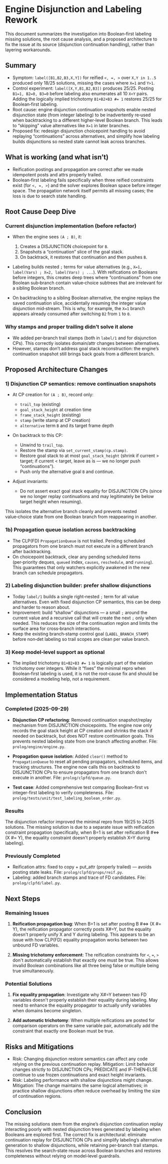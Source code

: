 # Engine Disjunction and Labeling Rework

This document summarizes the investigation into Boolean‑first labeling missing solutions, the root cause analysis, and a proposed architecture to fix the issue at its source (disjunction continuation handling), rather than layering workarounds.

## Summary

- Symptom: `label([B1,B2,B3,X,Y])` for reified `<, =, >` over `X,Y in 1..5` produced only 18/25 solutions, missing the cases where `X=1` and `Y>1`.
- Control experiment: `label([X,Y,B1,B2,B3])` produces 25/25. Posting `B1=1, B2=0, B3=0` before labeling also enumerates all 10 `X<Y` pairs. Adding the logically implied trichotomy `B1+B2+B3 #= 1` restores 25/25 for Boolean‑first labeling.
- Root cause: engine disjunction continuation snapshots enable nested disjunction state (from integer labeling) to be inadvertently re‑used when backtracking to a different higher‑level Boolean branch. This leads to “skipping” value alternatives like `X=1` in later branches.
- Proposed fix: redesign disjunction choicepoint handling to avoid replaying “continuations” across alternatives, and simplify how labeling builds disjunctions so nested state cannot leak across branches.

## What is working (and what isn’t)

- Reification postings and propagation are correct after we made idempotent posts and attrs properly trailed.
- Boolean‑first labeling fails specifically when three reified constraints exist (for `<, =, >`) and the solver explores Boolean space before integer space. The propagation network itself permits all missing cases; the loss is due to search state handling.

## Root Cause Deep Dive

### Current disjunction implementation (before refactor)

- When the engine sees `(A ; B)`, it:
  1. Creates a DISJUNCTION choicepoint for `B`.
  2. Snapshots a “continuation” slice of the goal stack.
  3. On backtrack, it restores that continuation and then pushes `B`.

- Labeling builds nested `;` terms for value alternatives (e.g., `X=1, label(Vars) ; X=2, label(Vars) ; ...`). With reifications on Booleans before integers, this creates deep trees where “continuations” from one Boolean sub‑branch contain value‑choice subtrees that are irrelevant for a sibling Boolean branch.

- On backtracking to a sibling Boolean alternative, the engine replays the saved continuation slice, accidentally resuming the integer value disjunction mid‑stream. This is why, for example, the `X=1` branch appears already consumed after switching `B2` from `1` to `0`.

### Why stamps and proper trailing didn’t solve it alone

- We added per‑branch trail stamps (both in `label/1` and for disjunction CPs). This correctly isolates domain/attr changes between alternatives.
- However, stamps don’t address goal stack reconstruction: the engine’s continuation snapshot still brings back goals from a different branch.

## Proposed Architecture Changes

### 1) Disjunction CP semantics: remove continuation snapshots

- At CP creation for `(A ; B)`, record only:
  - `trail_top` (existing)
  - `goal_stack_height` at creation time
  - `frame_stack_height` (existing)
  - `stamp` (write stamp at CP creation)
  - `alternative` term `B` and its target frame depth

- On backtrack to this CP:
  - Unwind to `trail_top`.
  - Restore the stamp via `set_current_stamp(cp.stamp)`.
  - Restore goal stack to at most `goal_stack_height` (shrink if current > target; if current < target, leave as is — we no longer push “continuations”).
  - Push only the alternative goal `B` and continue.

- Adjust invariants:
  - Do not assert exact goal stack equality for DISJUNCTION CPs (since we no longer replay continuations and may legitimately be below target height when resuming).

This isolates the alternative branch cleanly and prevents nested value‑choice state from one Boolean branch from reappearing in another.

### 1b) Propagation queue isolation across backtracking

- The CLP(FD) `PropagationQueue` is not trailed. Pending scheduled propagators from one branch must not execute in a different branch after backtracking.
- On choicepoint backtrack, clear any pending scheduled items (per‑priority deques, `queued` index, `causes`, `reschedule`, and `running`). This guarantees that only watchers explicitly awakened in the new branch can schedule propagators.

### 2) Labeling disjunction builder: prefer shallow disjunctions

- Today `label/1` builds a single right‑nested `;` term for all value alternatives. Even with fixed disjunction CP semantics, this can be deep and harder to reason about.
- Improvement: build “shallow” disjunctions — a small `;` around the current value and a recursive call that will create the next `;` only when needed. This reduces the size of the continuation region and limits the surface area for cross‑branch interactions.
- Keep the existing branch‑stamp control goal (`LABEL_BRANCH_STAMP`) before non‑det labeling so trail scopes are clean per value branch.

### 3) Keep model‑level support as optional

- The implied trichotomy `B1+B2+B3 #= 1` is logically part of the relation trichotomy over integers. While it “fixes” the minimal repro when Boolean‑first labeling is used, it is not the root‑cause fix and should be considered a modeling help, not a requirement.

## Implementation Status

### Completed (2025-09-29)

- **Disjunction CP refactoring**: Removed continuation snapshot/replay mechanism from DISJUNCTION choicepoints. The engine now only records the goal stack height at CP creation and shrinks the stack if needed on backtrack, but does NOT restore continuation goals. This prevents nested labeling state from one branch affecting another. File: `prolog/engine/engine.py`.

- **Propagation queue isolation**: Added `clear()` method to `PropagationQueue` to reset all pending propagators, scheduled items, and tracking structures. The engine now calls this on backtrack to DISJUNCTION CPs to ensure propagators from one branch don't execute in another. File: `prolog/clpfd/queue.py`.

- **Test case**: Added comprehensive test comparing Boolean-first vs integer-first labeling to verify completeness. File: `prolog/tests/unit/test_labeling_boolean_order.py`.

### Results

The disjunction refactor improved the minimal repro from 19/25 to 24/25 solutions. The missing solution is due to a separate issue with reification constraint propagation (specifically, when B=1 is set after reification B #<=> (X #= Y), the equality constraint doesn't properly establish X=Y during labeling).

### Previously Completed

- Reification attrs: fixed to copy + put_attr (properly trailed) — avoids posting state leaks. File: `prolog/clpfd/props/reif.py`.
- Labeling: added branch stamps and trace of FD candidates. File: `prolog/clpfd/label.py`.

## Next Steps

### Remaining Issues

1) **Reification propagation bug**: When B=1 is set after posting B #<=> (X #= Y), the reification propagator correctly posts X#=Y, but the equality doesn't properly unify X and Y during labeling. This appears to be an issue with how CLP(FD) equality propagation works between two unbound FD variables.

2) **Missing trichotomy enforcement**: The reification constraints for `<`, `=`, `>` don't automatically establish that exactly one must be true. This allows invalid Boolean combinations like all three being false or multiple being true simultaneously.

### Potential Solutions

1) **Fix equality propagation**: Investigate why X#=Y between two FD variables doesn't properly establish their equality during labeling. May need to enhance the equality propagator to actually unify variables when domains become singleton.

2) **Add automatic trichotomy**: When multiple reifications are posted for comparison operators on the same variable pair, automatically add the constraint that exactly one Boolean must be true.

## Risks and Mitigations

- Risk: Changing disjunction restore semantics can affect any code relying on the previous continuation replay. Mitigation: Limit behavior changes strictly to DISJUNCTION CPs; PREDICATE and IF‑THEN‑ELSE continue to use frozen continuations and exact height invariants.
- Risk: Labeling performance with shallow disjunctions might change. Mitigation: The change maintains the same logical alternatives; in practice shallow disjunctions often reduce overhead by limiting the size of continuation regions.

## Conclusion

The missing solutions stem from the engine’s disjunction continuation replay interacting poorly with nested disjunction trees generated by labeling when Booleans are explored first. The correct fix is architectural: eliminate continuation replay for DISJUNCTION CPs and simplify labeling’s alternative generation to shallow disjunctions, while retaining per‑branch trail stamps. This resolves the search‑state reuse across Boolean branches and restores completeness without relying on model‑level guardrails.
